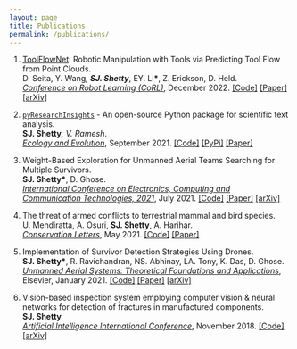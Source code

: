 ```yaml
---
layout: page
title: Publications
permalink: /publications/
---
```


1. <a title='ToolFlowNet' target = "_blank" class="links" href='https://sites.google.com/view/point-cloud-policy/home'>ToolFlowNet</a>: Robotic Manipulation with Tools via Predicting Tool Flow from Point Clouds.  
D. Seita, Y. Wang<b><span class="star">*</span></b>, <b>SJ. Shetty</b><b><span class="star">*</span></b>, EY. Li<b><span class="star">*</span></b>, Z. Erickson, D. Held.  
 <a title="CoRL 2022 Paper" target="_blank" class="links" href="https://corl2022.org/"><i>Conference on Robot Learning (CoRL)</i></a>, December 2022. <a title="TFN" href="https://github.com/DanielTakeshi/softagent_tfn" class="links" target="_blank">[Code]</a> <a title="Seita2022" href="https://sites.google.com/view/point-cloud-policy/home" class="links" target="_blank">[Paper]</a> <a title="Seita2022 arXiv" href="https://arxiv.org/abs/2211.09006" class="links" target="_blank">[arXiv]</a>

2. <a title='pyResearchInsights' target = "_blank" class="links" href='https://pypi.org/project/pyResearchInsights'>`pyResearchInsights`</a> - An open-source Python package for scientific text analysis.  
<b>SJ. Shetty</b><b><span class="star">*</span></b>, V. Ramesh<b><span class="star">*</span></b>.  
<a title="Methods" target="_blank" class="links" href="https://onlinelibrary.wiley.com/journal/20457758"><i>Ecology and Evolution</i></a>, September 2021. <a title="pyResearchInsights" href="https://github.com/SarthakJShetty/pyResearchInsights" class="links" target="_blank">[Code]</a> <a title='pyResearchInsights' target = "_blank" class="links" href='https://pypi.org/project/pyResearchInsights'>[PyPi]</a> <a class = "links" title = "EcoEvol2021" href = "https://onlinelibrary.wiley.com/doi/10.1002/ece3.8098" target="_blank">[Paper]</a>

3. Weight-Based Exploration for Unmanned Aerial Teams Searching for Multiple Survivors.  
<b>SJ. Shetty</b><b><span class="star">*</span></b>, D. Ghose.  
<a title="CONECCT 2021" target="_blank" class="links" href="https://ieee-conecct.org/"><i>International Conference on Electronics, Computing and Communication Technologies, 2021</i></a>, July 2021. <a title="Weight" href="https://github.com/SarthakJShetty/Weight" class="links" target="_blank">[Code]</a> <a title="CONECCT 2021" href="https://ieeexplore.ieee.org/document/9622590" class="links" target="_blank">[Paper]</a> <a title="CONECCT2021" class="links" href="https://arxiv.org/abs/2012.11131" target="_blank">[arXiv]</a>

4. The threat of armed conflicts to terrestrial mammal and bird species.  
U. Mendiratta, A. Osuri, <b>SJ. Shetty</b>, A. Harihar.  
<i><a title="Conservation Letters" href="https://conbio.onlinelibrary.wiley.com/journal/1755263x" target="_blank" class="links">Conservation Letters</a></i>, May 2021. <a title="Red" href="https://github.com/SarthakJShetty/Red" target="_blank" class="links">[Code]</a> <a class = "links" title = "ConnLetters2020" href = "https://conbio.onlinelibrary.wiley.com/doi/pdf/10.1111/conl.12815" target="_blank">[Paper]</a>

5. Implementation of Survivor Detection Strategies Using Drones.  
<b>SJ. Shetty</b><b><span class="star">*</span></b>, R. Ravichandran, NS. Abhinay, LA. Tony, K. Das, D. Ghose.  
<a title="Elsevier Book" target="_blank" class="links" href="https://www.sciencedirect.com/book/9780128202760/unmanned-aerial-systems"><i>Unmanned Aerial Systems: Theoretical Foundations and Applications</i></a>, Elsevier, January 2021. <a title="Weight" href="https://github.com/SarthakJShetty/Weight" class="links" target="_blank">[Code]</a> <a title="Shetty2020 Elsevier" href="https://www.sciencedirect.com/science/article/pii/B9780128202760000236" class="links" target="_blank">[Paper]</a> <a title="Shetty2020 arXiv" href="https://arxiv.org/abs/2003.12559" class="links" target="_blank">[arXiv]</a>

6. Vision-based inspection system employing computer vision & neural networks for detection of fractures in manufactured components.  
<b>SJ. Shetty</b>  
<i><a title="A2IC 2018" class="links" href="https://premc.org/conferences/a2ic2018/" target="_blank">Artificial Intelligence International Conference</a></i>, November 2018. <a title="Fracture" href="https://github.com/SarthakJShetty/Fracture" class="links" target="_blank">[Code]</a> <a title="A2ICShetty2018" class="links" href="https://arxiv.org/abs/1901.08864" target="_blank">[arXiv]</a>